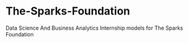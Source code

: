 # The-Sparks-Foundation
Data Science And Business Analytics Internship models for The Sparks Foundation
